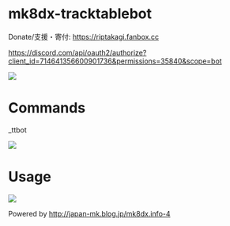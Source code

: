 # mk8dx-tracktablebot
Donate/支援・寄付: https://riptakagi.fanbox.cc

https://discord.com/api/oauth2/authorize?client_id=714641356600901736&permissions=35840&scope=bot

![](https://i.imgur.com/eMlnfRr.png)

# Commands

_ttbot

![](https://i.imgur.com/UbxPt5L.png)

# Usage

![](https://i.imgur.com/5QA5jPt.png)

Powered by http://japan-mk.blog.jp/mk8dx.info-4
